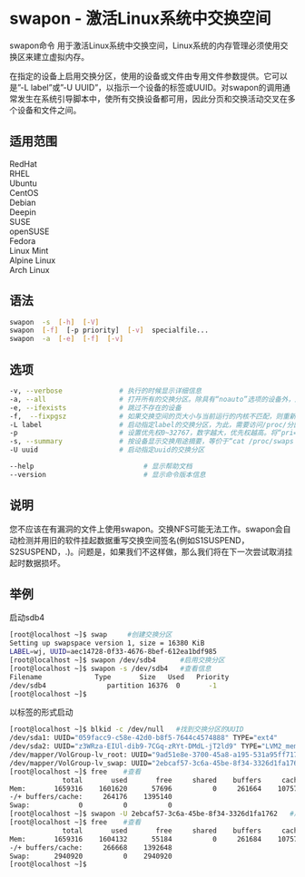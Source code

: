 # swapon - 激活Linux系统中交换空间
swapon命令 用于激活Linux系统中交换空间，Linux系统的内存管理必须使用交换区来建立虚拟内存。

在指定的设备上启用交换分区，使用的设备或文件由专用文件参数提供。它可以是”-L label”或”-U UUID”，以指示一个设备的标签或UUID。对swapon的调用通常发生在系统引导脚本中，使所有交换设备都可用，因此分页和交换活动交叉在多个设备和文件之间。

## 适用范围

<!-- <div class="svg linux">Linux</div> -->
<div class="svg redhat">RedHat</div>
<div class="svg rhel">RHEL</div>
<div class="svg ubuntu">Ubuntu</div>
<div class="svg centos">CentOS</div>
<div class="svg debian">Debian</div>
<div class="svg deepin">Deepin</div>
<div class="svg suse">SUSE</div>
<div class="svg opensuse">openSUSE</div>
<div class="svg fedora">Fedora</div>
<div class="svg linuxmint">Linux Mint</div>
<!-- <div class="svg mxlinux">MX Linux</div> -->
<div class="svg alpinelinux">Alpine Linux</div>
<div class="svg archlinux">Arch Linux</div>

## 语法

``` bash
swapon  -s  [-h]  [-V]
swapon  [-f]  [-p priority]  [-v]  specialfile...
swapon  -a  [-e]  [-f]  [-v]
```

## 选项

``` bash
-v, --verbose              # 执行的时候显示详细信息
-a, --all                  # 打开所有的交换分区。除具有“noauto”选项的设备外，所有标记为“/etc/fstab”中“swap”的设备都是可用的。已经用作交换的设备将被悄悄跳过。
-e, --ifexists             # 跳过不存在的设备
-f,  --fixpgsz             # 如果交换空间的页大小与当前运行的内核不匹配，则重新初始化(exec/sbin/mkswap)。mkswap(2)初始化整个设备，不检查是否存在错误块。
-L label                   # 启动指定label的交换分区，为此，需要访问/proc/分区。
-p                         # 设置优先权0~32767，数字越大，优先权越高。将“pri=value”添加到与“swapon -a”一起使用的“/etc/fstab”选项字段中。
-s, --summary              # 按设备显示交换用途摘要，等价于“cat /proc/swaps “
-U uuid                    # 启动指定uuid的交换分区

--help                           # 显示帮助文档
--version                        # 显示命令版本信息
```
## 说明
您不应该在有漏洞的文件上使用swapon。交换NFS可能无法工作。swapon会自动检测并用旧的软件挂起数据重写交换空间签名(例如S1SUSPEND，S2SUSPEND，.)。问题是，如果我们不这样做，那么我们将在下一次尝试取消挂起时数据损坏。
## 举例
启动sdb4
``` bash
[root@localhost ~]$ swap     #创建交换分区
Setting up swapspace version 1, size = 16380 KiB
LABEL=wj, UUID=aec14728-0f33-4676-8bef-612ea1bdf985
[root@localhost ~]$ swapon /dev/sdb4      #启用交换分区
[root@localhost ~]$ swapon -s /dev/sdb4   #查看信息
Filename             Type       Size   Used   Priority
/dev/sdb4               partition 16376  0       -1
[root@localhost ~]$
```
以标签的形式启动
``` bash
[root@localhost ~]$ blkid -c /dev/null   #找到交换分区的UUID
/dev/sda1: UUID="059facc9-c58e-42d0-b8f5-7644c4574888" TYPE="ext4"
/dev/sda2: UUID="z3WRza-EIUl-dib9-7CGq-zRYt-DMdL-jT2ld9" TYPE="LVM2_member"
/dev/mapper/VolGroup-lv_root: UUID="9ad51e8e-3700-45a8-a195-531a95ff717d" TYPE="ext4"
/dev/mapper/VolGroup-lv_swap: UUID="2ebcaf57-3c6a-45be-8f34-3326d1fa1762" TYPE="swap" 
[root@localhost ~]$ free    #查看
             total       used       free     shared    buffers     cached
Mem:       1659316    1601620      57696          0     261664    1075780
-/+ buffers/cache:     264176    1395140
Swap:            0          0          0
[root@localhost ~]$ swapon -U 2ebcaf57-3c6a-45be-8f34-3326d1fa1762   #启动交换分区
[root@localhost ~]$ free    #查看
             total       used       free     shared    buffers     cached
Mem:       1659316    1604132      55184          0     261684    1075780
-/+ buffers/cache:     266668    1392648
Swap:      2940920          0    2940920
[root@localhost ~]$  
```
